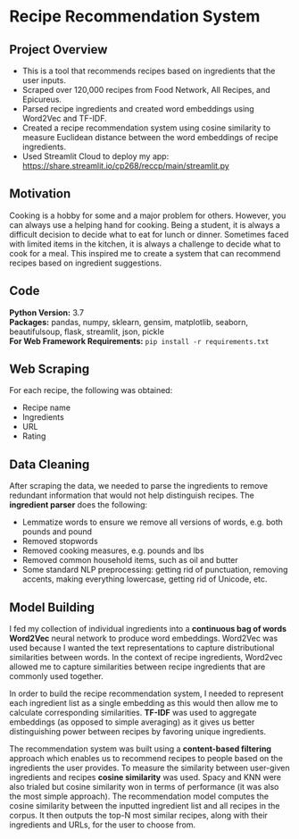 # Recipe Recommendation System
## Project Overview
* This is a tool that recommends recipes based on ingredients that the user inputs.
* Scraped over 120,000 recipes from Food Network, All Recipes, and Epicureus.
* Parsed recipe ingredients and created word embeddings using Word2Vec and TF-IDF.
* Created a recipe recommendation system using cosine similarity to measure Euclidean distance between the word embeddings of recipe ingredients.
* Used Streamlit Cloud to deploy my app: https://share.streamlit.io/cp268/reccp/main/streamlit.py

## Motivation
Cooking is a hobby for some and a major problem for others. However, you can always use a helping hand for cooking. Being a student, it is always a difficult decision to decide what to eat for lunch or dinner. Sometimes faced with limited items in the kitchen, it is always a challenge to decide what to cook for a meal. This inspired me to create a system that can recommend recipes based on ingredient suggestions.

## Code 
**Python Version:** 3.7  
**Packages:** pandas, numpy, sklearn, gensim, matplotlib, seaborn, beautifulsoup, flask, streamlit, json, pickle  
**For Web Framework Requirements:**  ```pip install -r requirements.txt```  

## Web Scraping
For each recipe, the following was obtained:

* Recipe name 
* Ingredients
* URL
* Rating

## Data Cleaning
After scraping the data, we needed to parse the ingredients to remove redundant information that would not help distinguish recipes. The **ingredient parser** does the following:
* Lemmatize words to ensure we remove all versions of words, e.g. both pounds and pound
* Removed stopwords 
* Removed cooking measures, e.g. pounds and lbs
* Removed common household items, such as oil and butter 
* Some standard NLP preprocessing: getting rid of punctuation, removing accents, making everything lowercase, getting rid of Unicode, etc.
 
## Model Building
I fed my collection of individual ingredients into a **continuous bag of words Word2Vec** neural network to produce word embeddings. Word2Vec was used because I wanted the text representations to capture distributional similarities between words. In the context of recipe ingredients, Word2vec allowed me to capture similarities between recipe ingredients that are commonly used together.

In order to build the recipe recommendation system, I needed to represent each ingredient list as a single embedding as this would then allow me to calculate corresponding similarities. **TF-IDF** was used to aggregate embeddings (as opposed to simple averaging) as it gives us better distinguishing power between recipes by favoring unique ingredients.

The recommendation system was built using a **content-based filtering** approach which enables us to recommend recipes to people based on the ingredients the user provides. To measure the similarity between user-given ingredients and recipes **cosine similarity** was used. Spacy and KNN were also trialed but cosine similarity won in terms of performance (it was also the most simple approach). The recommendation model computes the cosine similarity between the inputted ingredient list and all recipes in the corpus. It then outputs the top-N most similar recipes, along with their ingredients and URLs, for the user to choose from.

